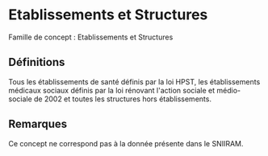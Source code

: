 # Etablissements et Structures 
<!-- SPDX-License-Identifier: MPL-2.0 -->

Famille de concept : Etablissements et Structures

## Définitions

Tous les établissements de santé définis par la loi HPST, les établissements médicaux sociaux définis par la loi rénovant l'action sociale et médio-sociale de 2002 et toutes les structures hors établissements.

## Remarques

Ce concept ne correspond pas à la donnée présente dans le SNIIRAM.

